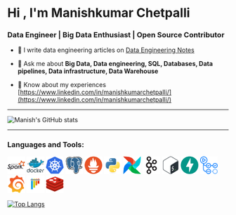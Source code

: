 # Hi , I'm Manishkumar Chetpalli
###  Data Engineer | Big Data Enthusiast | Open Source Contributor

- 🔭 I write data engineering articles on [Data Engineering Notes](https://manish-chet.github.io/Data-Engineering-Works/)

- 💬 Ask me about **Big Data, Data engineering, SQL, Databases, Data pipelines, Data infrastructure, Data Warehouse**

- 📄 Know about my experiences [https://www.linkedin.com/in/manishkumarchetpalli/](https://www.linkedin.com/in/manishkumarchetpalli/)



---

![Manish's GitHub stats](https://github-readme-streak-stats.herokuapp.com/?user=manish-chet&theme=tokyonight)

---
<h3 align="left">Languages and Tools:</h3>
<p align="left">
<a href="https://spark.apache.org/" target="_blank" rel="noreferrer"> <img src="https://raw.githubusercontent.com/devicons/devicon/master/icons/apachespark/apachespark-original-wordmark.svg" alt="apache-spark" width="40" height="40"/></a>
<a href="https://www.docker.com/" target="_blank" rel="noreferrer"> <img src="https://raw.githubusercontent.com/devicons/devicon/master/icons/docker/docker-original-wordmark.svg" alt="docker" width="40" height="40"/></a>
<a href="https://kubernetes.io/" target="_blank" rel="noreferrer"> <img src="https://raw.githubusercontent.com/devicons/devicon/master/icons/kubernetes/kubernetes-original.svg" alt="kubernetes" width="40" height="40"/></a>
<a href="https://www.postgresql.org/" target="_blank" rel="noreferrer"> <img src="https://raw.githubusercontent.com/devicons/devicon/master/icons/postgresql/postgresql-original.svg" alt="postgresql" width="40" height="40"/></a>
<a href="https://prometheus.io/" target="_blank" rel="noreferrer"> <img src="https://raw.githubusercontent.com/devicons/devicon/master/icons/prometheus/prometheus-original.svg" alt="prometheus" width="40" height="40"/></a>
<a href="https://www.python.org/" target="_blank" rel="noreferrer"> <img src="https://raw.githubusercontent.com/devicons/devicon/master/icons/python/python-original.svg" alt="python" width="40" height="40"/></a>
<a href="https://airflow.apache.org/" target="_blank" rel="noreferrer"> <img src="https://raw.githubusercontent.com/devicons/devicon/master/icons/apacheairflow/apacheairflow-original.svg" alt="airflow" width="40" height="40"/></a>
<a href="https://kafka.apache.org/" target="_blank" rel="noreferrer"> <img src="https://raw.githubusercontent.com/devicons/devicon/master/icons/apachekafka/apachekafka-original.svg" alt="apache-kafka" width="40" height="40"/></a>
<a href="https://www.gnu.org/software/bash/" target="_blank" rel="noreferrer"> <img src="https://raw.githubusercontent.com/devicons/devicon/master/icons/bash/bash-original.svg" alt="bash" width="40" height="40"/></a>
<a href="https://fastapi.tiangolo.com/" target="_blank" rel="noreferrer"> <img src="https://raw.githubusercontent.com/devicons/devicon/master/icons/fastapi/fastapi-original.svg" alt="fastapi" width="40" height="40"/></a>
<a href="https://docs.github.com/en/actions" target="_blank" rel="noreferrer"> <img src="https://raw.githubusercontent.com/devicons/devicon/master/icons/githubactions/githubactions-original.svg" alt="github-actions" width="40" height="40"/></a>
<a href="https://grafana.com/" target="_blank" rel="noreferrer"> <img src="https://raw.githubusercontent.com/devicons/devicon/master/icons/grafana/grafana-original.svg" alt="grafana" width="40" height="40"/></a>
<a href="https://docs.pytest.org/en/8.2.x/" target="_blank" rel="noreferrer"> <img src="https://raw.githubusercontent.com/devicons/devicon/master/icons/pytest/pytest-original.svg" alt="pytest" width="40" height="40"/></a>
<a href="https://redis.io/" target="_blank" rel="noreferrer"> <img src="https://raw.githubusercontent.com/devicons/devicon/master/icons/redis/redis-original.svg" alt="redis" width="40" height="40"/></a>



[![Top Langs](https://github-readme-stats.vercel.app/api/top-langs/?username=manish-chet&layout=donut)](https://github.com/anuraghazra/github-readme-stats)


